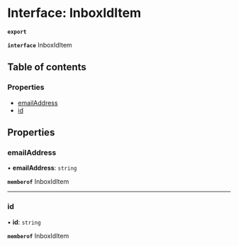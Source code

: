# Interface: InboxIdItem

**`export`**

**`interface`** InboxIdItem

## Table of contents

### Properties

- [emailAddress](InboxIdItem.md#emailaddress)
- [id](InboxIdItem.md#id)

## Properties

### emailAddress

• **emailAddress**: `string`

**`memberof`** InboxIdItem

___

### id

• **id**: `string`

**`memberof`** InboxIdItem
